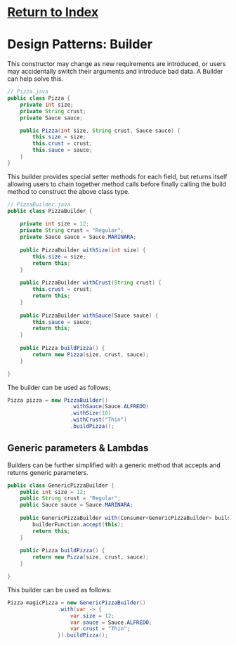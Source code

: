 # [Return to Index](https://pizzastack.github.io)
# Design Patterns: Builder
This constructor may change as new requirements are introduced, or users may accidentally switch their arguments and introduce bad data. A Builder can help solve this.

```java
// Pizza.java
public class Pizza {
	private int size;
	private String crust;
	private Sauce sauce;

	public Pizza(int size, String crust, Sauce sauce) {
		this.size = size;
		this.crust = crust;
		this.sauce = sauce;
	}
}
```

This builder provides special setter methods for each field, but returns itself allowing users to chain together method calls before finally calling the build method to construct the above class type.
```java
// PizzaBuilder.java
public class PizzaBuilder {
	
	private int size = 12;
	private String crust = "Regular";
	private Sauce sauce = Sauce.MARINARA;
	
	public PizzaBuilder withSize(int size) {
		this.size = size;
		return this;
	}
	
	public PizzaBuilder withCrust(String crust) {
		this.crust = crust;
		return this;
	}
	
	public PizzaBuilder withSauce(Sauce sauce) {
		this.sauce = sauce;
		return this;
	}
	
	public Pizza buildPizza() {
		return new Pizza(size, crust, sauce);
	}

}
```

The builder can be used as follows:
```java
Pizza pizza = new PizzaBuilder()
                    .withSauce(Sauce.ALFREDO)
                    .withSize(10)
                    .withCrust("Thin")
                    .buildPizza();
```

## Generic parameters & Lambdas
Builders can be further simplified with a generic method that accepts and returns generic parameters.
```java
public class GenericPizzaBuilder {
	public int size = 12;
	public String crust = "Regular";
	public Sauce sauce = Sauce.MARINARA;
	
	public GenericPizzaBuilder with(Consumer<GenericPizzaBuilder> builderFunction) {
		builderFunction.accept(this);
		return this;
	}
	
	public Pizza buildPizza() {
		return new Pizza(size, crust, sauce);
	}

}
```

This builder can be used as follows:
```java
Pizza magicPizza = new GenericPizzaBuilder()
				.with(var -> {
					var.size = 12;
					var.sauce = Sauce.ALFREDO;
					var.crust = "Thin";
				}).buildPizza();
```